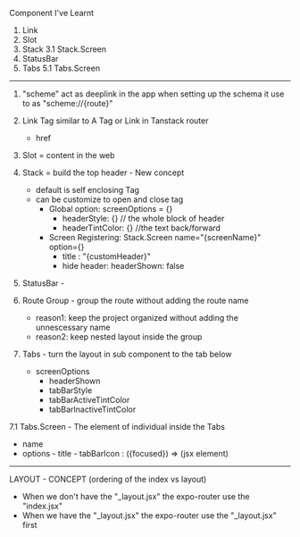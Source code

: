 Component I've Learnt

1. Link
2. Slot
3. Stack
   3.1 Stack.Screen
4. StatusBar
5. Tabs
   5.1 Tabs.Screen

---

1. "scheme" act as deeplink in the app
   when setting up the schema it use to as
   "scheme://{route}"

2. Link Tag similar to A Tag or Link in Tanstack router

   - href

3. Slot = content in the web

4. Stack = build the top header - New concept

   - default is self enclosing Tag
   - can be customize to open and close tag
     - Global option: screenOptions = {}
       - headerStyle: {} // the whole block of header
       - headerTintColor: {} //the text back/forward
     - Screen Registering: Stack.Screen name="{screenName}"
       option={}
       - title : "{customHeader}"
       - hide header: headerShown: false

5. StatusBar -

6. Route Group - group the route without adding the route name

   - reason1: keep the project organized without adding the unnescessary name
   - reason2: keep nested layout inside the group

7. Tabs - turn the layout in sub component to the tab below
   - screenOptions
     - headerShown
     - tabBarStyle
     - tabBarActiveTintColor
     - tabBarInactiveTintColor

7.1 Tabs.Screen - The element of individual inside the Tabs
   - name
   - options
    - title
    - tabBarIcon : ({focused}) => (jsx element)

---

LAYOUT - CONCEPT (ordering of the index vs layout)

- When we don't have the "\_layout.jsx" the expo-router use the "index.jsx"
- When we have the "\_layout.jsx" the expo-router use the "\_layout.jsx" first
